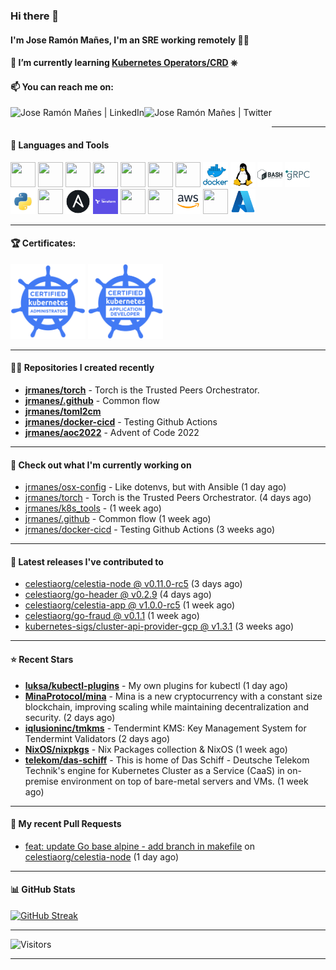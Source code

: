 ### Hi there 👋

#### I'm Jose Ramón Mañes, I'm an SRE working remotely 👨‍💻

####  🌱 I’m currently learning [Kubernetes Operators/CRD](https://kubernetes.io/docs/concepts/extend-kubernetes/operator/) ⎈
####  📫 You can reach me on:

<a href="https://www.linkedin.com/in/joseramonmanesblasco/"><img align="left" alt="Jose Ramón Mañes | LinkedIn" height="32" src="https://img.shields.io/badge/linkedin-%230077B5.svg?&style=for-the-badge&logo=linkedin&logoColor=white"/></a>
<a href="https://twitter.com/jrmanes_"><img align="left" alt="Jose Ramón Mañes | Twitter" height="32" src="https://img.shields.io/badge/Twitter-1DA1F2?style=for-the-badge&logo=twitter&logoColor=white"/></a>
<br/>

---

#### 🔨 Languages and Tools
<p align="left">
<code><img width="40" height="40" src="https://go.dev/blog/go-brand/Go-Logo/PNG/Go-Logo_Blue.png"></code>
<code><img width="40" height="40" src="https://www.vectorlogo.zone/logos/kubernetes/kubernetes-icon.svg"></code>
<code><img width="40" height="40" src="https://cluster-api.sigs.k8s.io/images/introduction.svg"></code>
<code><img width="40" height="40" src="https://cncf-branding.netlify.app/img/projects/argo/icon/color/argo-icon-color.png"></code>
<code><img width="40" height="40" src="https://camo.githubusercontent.com/bd5b74426b7087fe4c8568458993dfff11001c3b9f0a2483e1da43650cbe0672/68747470733a2f2f7777772e766563746f726c6f676f2e7a6f6e652f6c6f676f732f697374696f696f2f697374696f696f2d69636f6e2e737667"></code>
<code><img width="40" height="40" src="https://avatars.githubusercontent.com/u/3380462?s=200&v=4"></code>
<code><img width="40" height="40" src="https://avatars.githubusercontent.com/u/49725059?s=200&v=4"></code>
<code><img width="40" height="40" src="https://github.com/github/explore/raw/main/topics/docker/docker.png"></code>
<code><img width="40" height="40" src="https://github.com/github/explore/raw/main/topics/linux/linux.png"></code>
<code><img width="40" height="40" src="https://github.com/github/explore/raw/main/topics/bash/bash.png"></code>
<code><img width="40" height="40" src="https://raw.githubusercontent.com/github/explore/main/topics/grpc/grpc.png"></code>
<code><img width="40" height="40" src="https://raw.githubusercontent.com/github/explore/main/topics/python/python.png"></code>
<code><img width="40" height="40" src="https://miqh.gallerycdn.vsassets.io/extensions/miqh/vscode-language-rust/0.14.0/1536151476041/Microsoft.VisualStudio.Services.Icons.Default"></code>
<code><img width="40" height="40" src="https://github.com/github/explore/raw/main/topics/ansible/ansible.png"></code>
<code><img width="40" height="40" src="https://raw.githubusercontent.com/github/explore/80688e429a7d4ef2fca1e82350fe8e3517d3494d/topics/terraform/terraform.png"></code>
<code><img width="40" height="40" src="https://www.vectorlogo.zone/logos/vagrantup/vagrantup-icon.svg"></code>
<code><img width="40" height="40" src="https://avatars.githubusercontent.com/u/10203055?s=200&v=4"></code>
<code><img width="40" height="40" src="https://github.com/github/explore/raw/main/topics/aws/aws.png"></code>
<code><img width="40" height="40" src="https://www.vectorlogo.zone/logos/google_cloud/google_cloud-icon.svg"></code>
<code><img width="40" height="40" src="https://raw.githubusercontent.com/github/explore/80688e429a7d4ef2fca1e82350fe8e3517d3494d/topics/azure/azure.png"></code>
</p>

---

#### 🏆 Certificates:

<a href="https://www.credly.com/badges/bbcfc5a2-085d-4661-b385-0ce108904e8c/public_url"><img alt="CKA" width="120" height="120" src="https://raw.githubusercontent.com/cncf/artwork/master/other/cka/color/kubernetes-cka-color.png"/></a>
<a href="https://www.credly.com/badges/bbcfc5a2-085d-4661-b385-0ce108904e8c/public_url"><img alt="CKAD" width="120" height="120" src="https://raw.githubusercontent.com/cncf/artwork/master/other/ckad/color/kubernetes-ckad-color.png"/></a>

---

#### 👨‍💻 Repositories I created recently
- **[jrmanes/torch](https://github.com/jrmanes/torch)** -  Torch is the Trusted Peers Orchestrator. 
- **[jrmanes/.github](https://github.com/jrmanes/.github)** - Common flow
- **[jrmanes/toml2cm](https://github.com/jrmanes/toml2cm)**
- **[jrmanes/docker-cicd](https://github.com/jrmanes/docker-cicd)** - Testing Github Actions
- **[jrmanes/aoc2022](https://github.com/jrmanes/aoc2022)** - Advent of Code 2022

---

#### 👷 Check out what I'm currently working on


- [jrmanes/osx-config](https://github.com/jrmanes/osx-config) - Like dotenvs, but with Ansible (1 day ago)
- [jrmanes/torch](https://github.com/jrmanes/torch) -  Torch is the Trusted Peers Orchestrator.  (4 days ago)
- [jrmanes/k8s_tools](https://github.com/jrmanes/k8s_tools) -  (1 week ago)
- [jrmanes/.github](https://github.com/jrmanes/.github) - Common flow (1 week ago)
- [jrmanes/docker-cicd](https://github.com/jrmanes/docker-cicd) - Testing Github Actions (3 weeks ago)

---

#### 🚀 Latest releases I've contributed to


- [celestiaorg/celestia-node @ v0.11.0-rc5](https://github.com/celestiaorg/celestia-node/releases/tag/v0.11.0-rc5) (3 days ago)
- [celestiaorg/go-header @ v0.2.9](https://github.com/celestiaorg/go-header/releases/tag/v0.2.9) (4 days ago)
- [celestiaorg/celestia-app @ v1.0.0-rc5](https://github.com/celestiaorg/celestia-app/releases/tag/v1.0.0-rc5) (1 week ago)
- [celestiaorg/go-fraud @ v0.1.1](https://github.com/celestiaorg/go-fraud/releases/tag/v0.1.1) (1 week ago)
- [kubernetes-sigs/cluster-api-provider-gcp @ v1.3.1](https://github.com/kubernetes-sigs/cluster-api-provider-gcp/releases/tag/v1.3.1) (3 weeks ago)

---

#### ⭐ Recent Stars


- **[luksa/kubectl-plugins](https://github.com/luksa/kubectl-plugins)** - My own plugins for kubectl (1 day ago)
- **[MinaProtocol/mina](https://github.com/MinaProtocol/mina)** - Mina is a new cryptocurrency with a constant size blockchain, improving scaling while maintaining decentralization and security. (2 days ago)
- **[iqlusioninc/tmkms](https://github.com/iqlusioninc/tmkms)** - Tendermint KMS: Key Management System for Tendermint Validators (2 days ago)
- **[NixOS/nixpkgs](https://github.com/NixOS/nixpkgs)** - Nix Packages collection &amp; NixOS (1 week ago)
- **[telekom/das-schiff](https://github.com/telekom/das-schiff)** - This is home of Das Schiff - Deutsche Telekom Technik&#39;s engine for Kubernetes Cluster as a Service (CaaS) in on-premise environment on top of bare-metal servers and VMs.  (1 week ago)

---

#### 🔨 My recent Pull Requests


- [feat: update Go base alpine - add branch in makefile](https://github.com/celestiaorg/celestia-node/pull/2414) on [celestiaorg/celestia-node](https://github.com/celestiaorg/celestia-node) (1 day ago)

---

#### 📊 GitHub Stats

[![GitHub Streak](https://github-readme-streak-stats.herokuapp.com?user=jrmanes&theme=tokyonight&date_format=M%20j%5B%2C%20Y%5D)](https://git.io/streak-stats) 

--- 

![Visitors](https://visitor-badge.glitch.me/badge?page_id=github/jrmanes)

---
